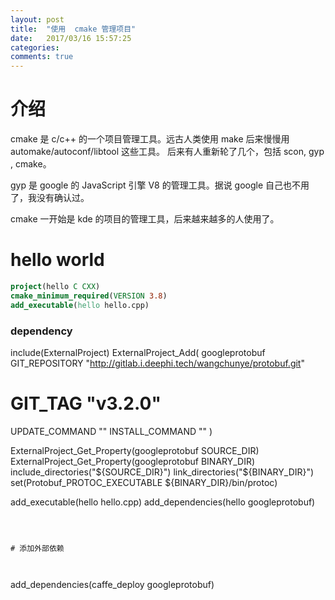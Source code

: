 ```yaml
---
layout: post
title:  "使用  cmake 管理项目"
date:   2017/03/16 15:57:25
categories:
comments: true
---
```


# 介绍

cmake 是 c/c++ 的一个项目管理工具。远古人类使用 make
后来慢慢用 automake/autoconf/libtool 这些工具。 后来有人重新轮了几个，包括 scon, gyp , cmake。

gyp 是 google 的 JavaScript 引擎 V8 的管理工具。据说 google 自己也不用了，我没有确认过。

cmake 一开始是 kde 的项目的管理工具，后来越来越多的人使用了。

# hello world

```CMake
project(hello C CXX)
cmake_minimum_required(VERSION 3.8)
add_executable(hello hello.cpp)
```

### dependency
include(ExternalProject)
ExternalProject_Add(
  googleprotobuf
  GIT_REPOSITORY "http://gitlab.i.deephi.tech/wangchunye/protobuf.git"
#  GIT_TAG "v3.2.0"
  UPDATE_COMMAND ""
  INSTALL_COMMAND ""
)

ExternalProject_Get_Property(googleprotobuf SOURCE_DIR)
ExternalProject_Get_Property(googleprotobuf BINARY_DIR)
include_directories("${SOURCE_DIR}")
link_directories("${BINARY_DIR}")
set(Protobuf_PROTOC_EXECUTABLE ${BINARY_DIR}/bin/protoc)

add_executable(hello hello.cpp)
add_dependencies(hello googleprotobuf)
```



# 添加外部依赖



```
add_dependencies(caffe_deploy googleprotobuf)
```
